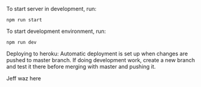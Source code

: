 To start server in development, run:

```npm run start```

To start development environment, run:

```npm run dev```

Deploying to heroku:
Automatic deployment is set up when changes are pushed to master branch. If doing development work, create a new branch and test it there before merging with master and pushing it.

Jeff waz here